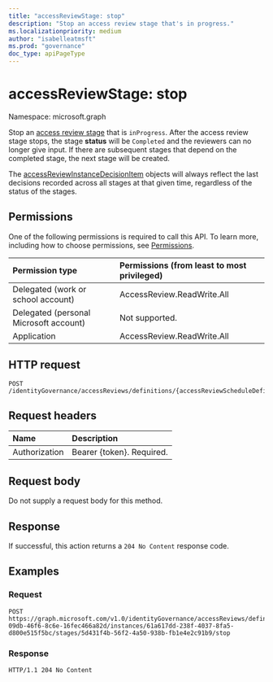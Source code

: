 ```yaml
---
title: "accessReviewStage: stop"
description: "Stop an access review stage that's in progress."
ms.localizationpriority: medium
author: "isabelleatmsft"
ms.prod: "governance"
doc_type: apiPageType
---
```


# accessReviewStage: stop
Namespace: microsoft.graph

Stop an [access review stage](../resources/accessReviewStage.md) that is `inProgress`. After the access review stage stops, the stage **status** will be `Completed` and the reviewers can no longer give input. If there are subsequent stages that depend on the completed stage, the next stage will be created. 

The [accessReviewInstanceDecisionItem](../resources/accessreviewinstancedecisionitem.md) objects will always reflect the last decisions recorded across all stages at that given time, regardless of the status of the stages.

## Permissions
One of the following permissions is required to call this API. To learn more, including how to choose permissions, see [Permissions](/graph/permissions-reference).

|Permission type                        | Permissions (from least to most privileged)              |
|:--------------------------------------|:---------------------------------------------------------|
|Delegated (work or school account)     | AccessReview.ReadWrite.All |
|Delegated (personal Microsoft account)|Not supported.|
|Application                            | AccessReview.ReadWrite.All |

## HTTP request

<!-- {
  "blockType": "ignored"
}
-->
``` http
POST /identityGovernance/accessReviews/definitions/{accessReviewScheduleDefinitionId}/instances/{accessReviewInstanceId}/stages/{accessReviewStageId}/stop
```

## Request headers
|Name|Description|
|:---|:---|
|Authorization|Bearer {token}. Required.|

## Request body
Do not supply a request body for this method.

## Response

If successful, this action returns a `204 No Content` response code.

## Examples

### Request


<!-- {
  "blockType": "request",
  "name": "accessreviewstage_stop"
}
-->
``` http
POST https://graph.microsoft.com/v1.0/identityGovernance/accessReviews/definitions/2b83cc42-09db-46f6-8c6e-16fec466a82d/instances/61a617dd-238f-4037-8fa5-d800e515f5bc/stages/5d431f4b-56f2-4a50-938b-fb1e4e2c91b9/stop
```
### Response


<!-- {
  "blockType": "response",
  "truncated": true
}
-->
``` http
HTTP/1.1 204 No Content
```

